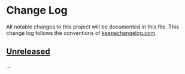 # Change Log
All notable changes to this project will be documented in this file. This change log follows the conventions of [keepachangelog.com](http://keepachangelog.com/).


## [Unreleased]

...


[Unreleased]: https://github.com/amperity/commaeleon/compare/0.0.1...HEAD
[0.0.1]: https://github.com/amperity/commaeleon/compare/0.0.1...0.0.1
